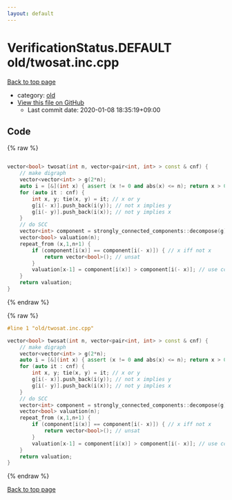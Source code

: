 ```yaml
---
layout: default
---
```


<!-- mathjax config similar to math.stackexchange -->
<script type="text/javascript" async
  src="https://cdnjs.cloudflare.com/ajax/libs/mathjax/2.7.5/MathJax.js?config=TeX-MML-AM_CHTML">
</script>
<script type="text/x-mathjax-config">
  MathJax.Hub.Config({
    TeX: { equationNumbers: { autoNumber: "AMS" }},
    tex2jax: {
      inlineMath: [ ['$','$'] ],
      processEscapes: true
    },
    "HTML-CSS": { matchFontHeight: false },
    displayAlign: "left",
    displayIndent: "2em"
  });
</script>

<script type="text/javascript" src="https://cdnjs.cloudflare.com/ajax/libs/jquery/3.4.1/jquery.min.js"></script>
<script src="https://cdn.jsdelivr.net/npm/jquery-balloon-js@1.1.2/jquery.balloon.min.js" integrity="sha256-ZEYs9VrgAeNuPvs15E39OsyOJaIkXEEt10fzxJ20+2I=" crossorigin="anonymous"></script>
<script type="text/javascript" src="../../assets/js/copy-button.js"></script>
<link rel="stylesheet" href="../../assets/css/copy-button.css" />


# VerificationStatus.DEFAULT old/twosat.inc.cpp

<a href="../../index.html">Back to top page</a>

* category: <a href="../../index.html#149603e6c03516362a8da23f624db945">old</a>
* <a href="{{ site.github.repository_url }}/blob/master/old/twosat.inc.cpp">View this file on GitHub</a>
    - Last commit date: 2020-01-08 18:35:19+09:00




## Code

<a id="unbundled"></a>
{% raw %}
```cpp

vector<bool> twosat(int n, vector<pair<int, int> > const & cnf) {
    // make digraph
    vector<vector<int> > g(2*n);
    auto i = [&](int x) { assert (x != 0 and abs(x) <= n); return x > 0 ? x-1 : n-x-1; };
    for (auto it : cnf) {
        int x, y; tie(x, y) = it; // x or y
        g[i(- x)].push_back(i(y)); // not x implies y
        g[i(- y)].push_back(i(x)); // not y implies x
    }
    // do SCC
    vector<int> component = strongly_connected_components::decompose(g).second;
    vector<bool> valuation(n);
    repeat_from (x,1,n+1) {
        if (component[i(x)] == component[i(- x)]) { // x iff not x
            return vector<bool>(); // unsat
        }
        valuation[x-1] = component[i(x)] > component[i(- x)]; // use components which indices are large
    }
    return valuation;
}

```
{% endraw %}

<a id="bundled"></a>
{% raw %}
```cpp
#line 1 "old/twosat.inc.cpp"

vector<bool> twosat(int n, vector<pair<int, int> > const & cnf) {
    // make digraph
    vector<vector<int> > g(2*n);
    auto i = [&](int x) { assert (x != 0 and abs(x) <= n); return x > 0 ? x-1 : n-x-1; };
    for (auto it : cnf) {
        int x, y; tie(x, y) = it; // x or y
        g[i(- x)].push_back(i(y)); // not x implies y
        g[i(- y)].push_back(i(x)); // not y implies x
    }
    // do SCC
    vector<int> component = strongly_connected_components::decompose(g).second;
    vector<bool> valuation(n);
    repeat_from (x,1,n+1) {
        if (component[i(x)] == component[i(- x)]) { // x iff not x
            return vector<bool>(); // unsat
        }
        valuation[x-1] = component[i(x)] > component[i(- x)]; // use components which indices are large
    }
    return valuation;
}

```
{% endraw %}

<a href="../../index.html">Back to top page</a>

